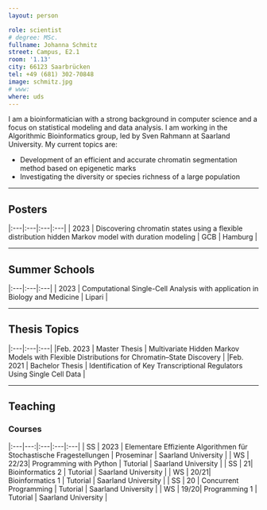 ```yaml
---
layout: person

role: scientist
# degree: MSc.
fullname: Johanna Schmitz
street: Campus, E2.1
room: '1.13'
city: 66123 Saarbrücken
tel: +49 (681) 302-70848
image: schmitz.jpg
# www:
where: uds
---
```


I am a bioinformatician with a strong background in computer science and a focus on statistical modeling and data analysis. I am working in the Algorithmic Bioinformatics group, led by Sven Rahmann at Saarland University. My current topics are:
- Development of an efficient and accurate chromatin segmentation method based on epigenetic marks
- Investigating the diversity or species richness of a large population

---

## Posters

|:---|:---|:---|:---|
| 2023 | Discovering chromatin states using a flexible distribution hidden Markov model with duration modeling | GCB | Hamburg |

---

## Summer Schools

|:---|:---|:---|
| 2023 | Computational Single-Cell Analysis with application in Biology and Medicine | Lipari |

---

## Thesis Topics
 
|:---|:---|:---|
|Feb. 2023 | Master Thesis | Multivariate Hidden Markov Models with Flexible Distributions for Chromatin–State Discovery |
|Feb. 2021 | Bachelor Thesis | Identification of Key Transcriptional Regulators Using Single Cell Data |

---

## Teaching

### Courses

|:---|---:|:---|:---|:---|
| SS | 2023 | Elementare Effiziente Algorithmen für Stochastische Fragestellungen | Proseminar | Saarland University |
| WS | 22/23| Programming with Python | Tutorial | Saarland University |
| SS | 21| Bioinformatics 2 | Tutorial | Saarland University |
| WS | 20/21| Bioinformatics 1 | Tutorial | Saarland University |
| SS | 20 | Concurrent Programming | Tutorial | Saarland University |
| WS | 19/20| Programming 1 | Tutorial | Saarland University |